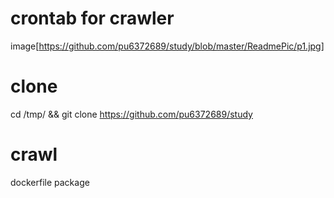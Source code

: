 # crontab for crawler
image[https://github.com/pu6372689/study/blob/master/ReadmePic/p1.jpg]



# clone 
cd /tmp/ && git clone https://github.com/pu6372689/study

# crawl
dockerfile package
